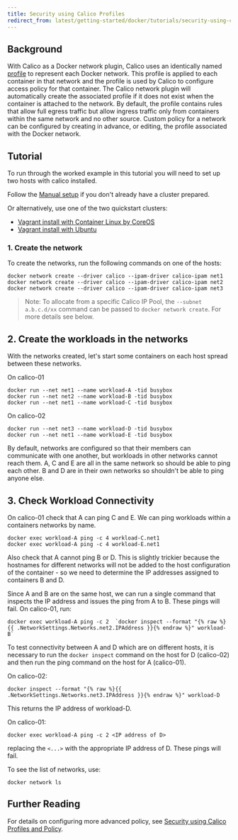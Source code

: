 ```yaml
---
title: Security using Calico Profiles
redirect_from: latest/getting-started/docker/tutorials/security-using-calico-profiles
---
```


## Background

With Calico as a Docker network plugin, Calico uses an identically named
[profile]({{site.baseurl}}/{{page.version}}/reference/calicoctl/resources/profile)
to represent each Docker network.  This profile is applied to each container
in that network and the profile is used by Calico to configure access policy
for that container.  The Calico network plugin will automatically create the
associated profile if it does not exist when the container is attached to the
network.  By default, the profile contains rules that allow full egress traffic
but allow ingress traffic only from containers within the same network and no
other source.  Custom policy for a network can be configured by creating in
advance, or editing, the profile associated with the Docker network.

## Tutorial

To run through the worked example in this tutorial you will need to set up two hosts
with calico installed.

Follow the
[Manual setup]({{site.baseurl}}/{{page.version}}/getting-started/docker/installation/manual)
if you don't already have a cluster prepared.

Or alternatively, use one of the two quickstart clusters:

- [Vagrant install with Container Linux by CoreOS]({{site.baseurl}}/{{page.version}}/getting-started/docker/installation/vagrant-coreos/)
- [Vagrant install with Ubuntu]({{site.baseurl}}/{{page.version}}/getting-started/docker/installation/vagrant-ubuntu)

### 1. Create the network

To create the networks, run the following commands on one of the hosts:

    docker network create --driver calico --ipam-driver calico-ipam net1
    docker network create --driver calico --ipam-driver calico-ipam net2
    docker network create --driver calico --ipam-driver calico-ipam net3

>Note: To allocate from a specific Calico IP Pool, the `--subnet a.b.c.d/xx` command can be passed to `docker network create`. For more details see below.

## 2. Create the workloads in the networks

With the networks created, let's start some containers on each host spread
between these networks.

On calico-01

    docker run --net net1 --name workload-A -tid busybox
    docker run --net net2 --name workload-B -tid busybox
    docker run --net net1 --name workload-C -tid busybox

On calico-02

    docker run --net net3 --name workload-D -tid busybox
    docker run --net net1 --name workload-E -tid busybox

By default, networks are configured so that their members can communicate with
one another, but workloads in other networks cannot reach them.  A, C and E are
all in the same network so should be able to ping each other.  B and D are in
their own networks so shouldn't be able to ping anyone else.

## 3. Check Workload Connectivity

On calico-01 check that A can ping C and E.  We can ping workloads within a
containers networks by name.

    docker exec workload-A ping -c 4 workload-C.net1
    docker exec workload-A ping -c 4 workload-E.net1

Also check that A cannot ping B or D.  This is slightly trickier because the
hostnames for different networks will not be added to the host configuration of
the container - so we need to determine the IP addresses assigned to containers
B and D.

Since A and B are on the same host, we can run a single command that inspects
the IP address and issues the ping from A to B. These pings will fail. On calico-01, run:

    docker exec workload-A ping -c 2  `docker inspect --format "{% raw %}{{ .NetworkSettings.Networks.net2.IPAddress }}{% endraw %}" workload-B`


To test connectivity between A and D which are on different hosts, it is
necessary to run the `docker inspect` command on the host for D (calico-02)
and then run the ping command on the host for A (calico-01).

On calico-02:

    docker inspect --format "{% raw %}{{ .NetworkSettings.Networks.net3.IPAddress }}{% endraw %}" workload-D

This returns the IP address of workload-D.

On calico-01:

    docker exec workload-A ping -c 2 <IP address of D>

replacing the `<...>` with the appropriate IP address of D.  These pings will
fail.

To see the list of networks, use:

    docker network ls

## Further Reading

For details on configuring more advanced policy, see
[Security using Calico Profiles and Policy]({{site.baseurl}}/{{page.version}}/getting-started/docker/tutorials/security-using-calico-profiles-and-policy).
